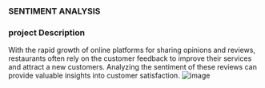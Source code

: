 ###                                                                        SENTIMENT ANALYSIS

### project Description
With the rapid growth of online platforms for sharing opinions and reviews, restaurants often rely on the customer feedback to improve their services and attract a new customers. Analyzing the sentiment of these reviews can provide valuable insights into customer satisfaction.
![image](https://github.com/user-attachments/assets/3ae54ef3-acdd-4762-89aa-a8c668393a92)


